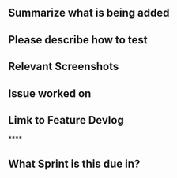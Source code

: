 <!---
Pull request template for Grim’s Coffin. Feel free to remove comments as you fill out information.
--->
## Summarize what is being added
<!--- Can use bullet lists here to cover new additions, but give a bit more detail than what is given in commit messages --->

## Please describe how to test
<!---Give the important steps needed for testing your main changes--->

## Relevant Screenshots
<!---Paste in some screenshots to help reduce the need for excess testing. If screenshots are not relevant here, then remove this section--->

## Issue worked on
<!---Paste in a link to the issue this PR addresses--->

## Limk to Feature Devlog
<!---Paste in a link to the devlog documentation for this feature--->****

## What Sprint is this due in?
<!---Only need to indicate here which week/deliverable the PR is for--->
